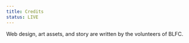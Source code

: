 ```yaml
---
title: Credits
status: LIVE
---
```


Web design, art assets, and story are written by the volunteers of BLFC.

